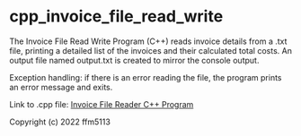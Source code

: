 # cpp_invoice_file_read_write
The Invoice File Read Write Program (C++) reads invoice details from a .txt file, printing a detailed list of the invoices and their calculated total costs. An output file named output.txt is created to mirror the console output.

Exception handling: if there is an error reading the file, the program prints an error message and exits.

Link to .cpp file: <a href="https://github.com/ffm5113/cpp_invoice_file_reader/blob/main/InvoiceFileReader.cpp">Invoice File Reader C++ Program</a>

Copyright (c) 2022 ffm5113
